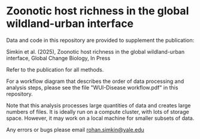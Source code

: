 # Zoonotic host richness in the global wildland-urban interface

Data and code in this repository are provided to supplement the publication:

Simkin et al. (2025), Zoonotic host richness in the global wildland-urban interface, Global Change Biology, In Press 

Refer to the publication for all methods.

For a workflow diagram that describes the order of data processing and analysis steps, please see the file "WUI-Disease workflow.pdf" in this repository.

Note that this analysis processes large quantities of data and creates large numbers of files.  It is ideally run on a compute cluster, with lots of storage space.  However, it may work on a local machine for smaller subsets of data.

Any errors or bugs please email rohan.simkin@yale.edu

